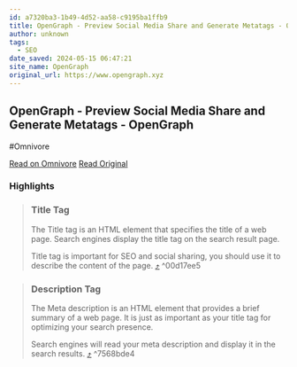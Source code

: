 ```yaml
---
id: a7320ba3-1b49-4d52-aa58-c9195ba1ffb9
title: OpenGraph - Preview Social Media Share and Generate Metatags - OpenGraph
author: unknown
tags:
  - SEO
date_saved: 2024-05-15 06:47:21
site_name: OpenGraph
original_url: https://www.opengraph.xyz
---
```


## OpenGraph - Preview Social Media Share and Generate Metatags - OpenGraph
#Omnivore

[Read on Omnivore](https://omnivore.app/me/https-www-opengraph-xyz-18f786e357f)
[Read Original](https://www.opengraph.xyz)

### Highlights

> ### **Title Tag**
> 
> The Title tag is an HTML element that specifies the title of a web page. Search engines display the title tag on the search result page.
> 
> Title tag is important for SEO and social sharing, you should use it to describe the content of the page. [⤴️](https://omnivore.app/me/https-www-opengraph-xyz-18f786e357f#00d17ee5-964f-45c3-86d7-7d459458a8ff)  ^00d17ee5

> ### **Description Tag**
> 
> The Meta description is an HTML element that provides a brief summary of a web page. It is just as important as your title tag for optimizing your search presence.
> 
> Search engines will read your meta description and display it in the search results. [⤴️](https://omnivore.app/me/https-www-opengraph-xyz-18f786e357f#7568bde4-d274-4c89-ab80-3e72670dc185)  ^7568bde4

